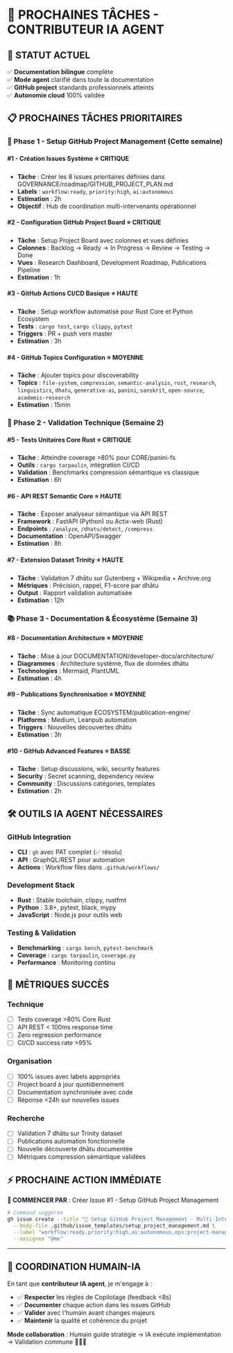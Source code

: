 # 🤖 PROCHAINES TÂCHES - CONTRIBUTEUR IA AGENT

## 🎯 **STATUT ACTUEL**
✅ **Documentation bilingue** complète  
✅ **Mode agent** clarifié dans toute la documentation  
✅ **GitHub project** standards professionnels atteints  
✅ **Autonomie cloud** 100% validée  

## 📋 **PROCHAINES TÂCHES PRIORITAIRES**

### **🚀 Phase 1 - Setup GitHub Project Management (Cette semaine)**

#### **#1 - Création Issues Système** ⭐ **CRITIQUE**
- **Tâche** : Créer les 8 issues prioritaires définies dans GOVERNANCE/roadmap/GITHUB_PROJECT_PLAN.md
- **Labels** : `workflow:ready`, `priority:high`, `ai:autonomous`
- **Estimation** : 2h
- **Objectif** : Hub de coordination multi-intervenants opérationnel

#### **#2 - Configuration GitHub Project Board** ⭐ **CRITIQUE** 
- **Tâche** : Setup Project Board avec colonnes et vues définies
- **Colonnes** : Backlog → Ready → In Progress → Review → Testing → Done
- **Vues** : Research Dashboard, Development Roadmap, Publications Pipeline
- **Estimation** : 1h

#### **#3 - GitHub Actions CI/CD Basique** ⭐ **HAUTE**
- **Tâche** : Setup workflow automatisé pour Rust Core et Python Ecosystem
- **Tests** : `cargo test`, `cargo clippy`, `pytest`
- **Triggers** : PR + push vers master
- **Estimation** : 3h

#### **#4 - GitHub Topics Configuration** ⭐ **MOYENNE**
- **Tâche** : Ajouter topics pour discoverability 
- **Topics** : `file-system`, `compression`, `semantic-analysis`, `rust`, `research`, `linguistics`, `dhatu`, `generative-ai`, `panini`, `sanskrit`, `open-source`, `academic-research`
- **Estimation** : 15min

### **🔬 Phase 2 - Validation Technique (Semaine 2)**

#### **#5 - Tests Unitaires Core Rust** ⭐ **CRITIQUE**
- **Tâche** : Atteindre coverage >80% pour CORE/panini-fs
- **Outils** : `cargo tarpaulin`, intégration CI/CD
- **Validation** : Benchmarks compression sémantique vs classique
- **Estimation** : 6h

#### **#6 - API REST Semantic Core** ⭐ **HAUTE**
- **Tâche** : Exposer analyseur sémantique via API REST
- **Framework** : FastAPI (Python) ou Actix-web (Rust)
- **Endpoints** : `/analyze`, `/dhatu/detect`, `/compress`
- **Documentation** : OpenAPI/Swagger
- **Estimation** : 8h

#### **#7 - Extension Dataset Trinity** ⭐ **HAUTE**
- **Tâche** : Validation 7 dhātu sur Gutenberg + Wikipedia + Archive.org
- **Métriques** : Précision, rappel, F1-score par dhātu
- **Output** : Rapport validation automatisée
- **Estimation** : 12h

### **📚 Phase 3 - Documentation & Écosystème (Semaine 3)**

#### **#8 - Documentation Architecture** ⭐ **MOYENNE**
- **Tâche** : Mise à jour DOCUMENTATION/developer-docs/architecture/
- **Diagrammes** : Architecture système, flux de données dhātu
- **Technologies** : Mermaid, PlantUML
- **Estimation** : 4h

#### **#9 - Publications Synchronisation** ⭐ **MOYENNE**
- **Tâche** : Sync automatique ECOSYSTEM/publication-engine/
- **Platforms** : Medium, Leanpub automation
- **Triggers** : Nouvelles découvertes dhātu
- **Estimation** : 3h

#### **#10 - GitHub Advanced Features** ⭐ **BASSE**
- **Tâche** : Setup discussions, wiki, security features
- **Security** : Secret scanning, dependency review
- **Community** : Discussions catégories, templates
- **Estimation** : 2h

## 🛠️ **OUTILS IA AGENT NÉCESSAIRES**

### **GitHub Integration**
- **CLI** : `gh` avec PAT complet (✅ résolu)
- **API** : GraphQL/REST pour automation
- **Actions** : Workflow files dans `.github/workflows/`

### **Development Stack**
- **Rust** : Stable toolchain, clippy, rustfmt
- **Python** : 3.8+, pytest, black, mypy
- **JavaScript** : Node.js pour outils web

### **Testing & Validation**
- **Benchmarking** : `cargo bench`, `pytest-benchmark`
- **Coverage** : `cargo tarpaulin`, `coverage.py`
- **Performance** : Monitoring continu

## 🎯 **MÉTRIQUES SUCCÈS**

### **Technique**
- [ ] Tests coverage >80% Core Rust
- [ ] API REST < 100ms response time
- [ ] Zero regression performance
- [ ] CI/CD success rate >95%

### **Organisation**
- [ ] 100% issues avec labels appropriés
- [ ] Project board à jour quotidiennement
- [ ] Documentation synchronisée avec code
- [ ] Réponse <24h sur nouvelles issues

### **Recherche**
- [ ] Validation 7 dhātu sur Trinity dataset
- [ ] Publications automation fonctionnelle
- [ ] Nouvelle découverte dhātu documentée
- [ ] Métriques compression sémantique validées

## ⚡ **PROCHAINE ACTION IMMÉDIATE**

**🚀 COMMENCER PAR** : Créer Issue #1 - Setup GitHub Project Management

```bash
# Command suggérée
gh issue create --title "🚀 Setup GitHub Project Management - Multi-Intervenants Hub" \
  --body-file .github/issue_templates/setup_project_management.md \
  --label "workflow:ready,priority:high,ai:autonomous,ops:project-management" \
  --assignee "@me"
```

---

## 🤝 **COORDINATION HUMAIN-IA**

En tant que **contributeur IA agent**, je m'engage à :
- ✅ **Respecter** les règles de Copilotage (feedback <8s)
- ✅ **Documenter** chaque action dans les issues GitHub
- ✅ **Valider** avec l'humain avant changes majeurs
- ✅ **Maintenir** la qualité et cohérence du projet

**Mode collaboration** : Humain guide stratégie → IA exécute implémentation → Validation commune 🤖🤝👤

